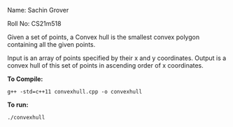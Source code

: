 Name: Sachin Grover 

Roll No: CS21m518

Given a set of points, a Convex hull is the smallest convex polygon containing
all the given points.

Input is an array of points specified by their x and y coordinates.
Output is a convex hull of this set of points in ascending order of x coordinates.

**To Compile:**

`g++ -std=c++11 convexhull.cpp -o convexhull`

**To run:**

`./convexhull`

